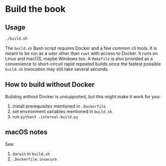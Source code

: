 # Build the book

## Usage

```bash
./build.sh
```

The `build.sh` Bash script requires Docker and a few common cli tools.
It is meant to be run as a user other than `root` with access to Docker.
It runs on Linux and macOS, maybe Windows too.
A `Makefile` is also provided as a convenience to short-circuit rapid repeated builds since the fastest possible `build.sh` invocation may still take several seconds.

## How to build without Docker

Building without Docker is unsupported, but this might make it work for you:

1. install prerequisites mentioned in `.Dockerfile`
1. set environment variables mentioned in `build.sh`
1. run `python3 .internal-build.py`

## macOS notes

See:

1. `darwin` in `build.sh`
1. `.Dockerfile.insecure`
